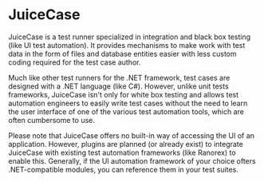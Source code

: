 # JuiceCase

JuiceCase is a test runner specialized in integration and black box testing (like UI test automation). It provides mechanisms to make work with test data in the form of files and database entities easier with less custom coding required for the test case author.

Much like other test runners for the .NET framework, test cases are designed with a .NET language (like C#). However, unlike unit tests frameworks, JuiceCase isn't only for white box testing and allows test automation engineers to easily write test cases without the need to learn the user interface of one of the various test automation tools, which are often cumbersome to use.

Please note that JuiceCase offers no built-in way of accessing the UI of an application. However, plugins are planned (or already exist) to integrate JuiceCase with existing test automation frameworks (like Ranorex) to enable this. Generally, if the UI automation framework of your choice ofters .NET-compatible modules, you can reference them in your test suites.

